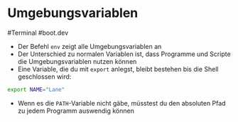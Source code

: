 # Umgebungsvariablen

#Terminal #boot.dev

- Der Befehl `env` zeigt alle Umgebungsvariablen an
- Der Unterschied zu normalen Variablen ist, dass Programme und Scripte die Umgebungsvariablen nutzen können
- Eine Variable, die du mit `export` anlegst, bleibt bestehen bis die Shell geschlossen wird:
```bash
export NAME="Lane"
```
- Wenn es die `PATH`-Variable nicht gäbe, müsstest du den absoluten Pfad zu jedem Programm auswendig können
